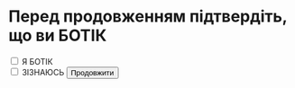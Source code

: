 # Перед продовженням підтвердіть, що ви БОТІК
<div class="checkbox">
      <input type="checkbox" id="terms" required>
      <label for="click" class="text"> Я БОТІК</label>
   </div>
   <div>
    <input type="checkbox" id="terms" required>
      <label for="click" class="text">ЗІЗНАЮСЬ</label>
<button onclick="window.location.href = 'https://google.com';">Продовжити</button>
</div>

